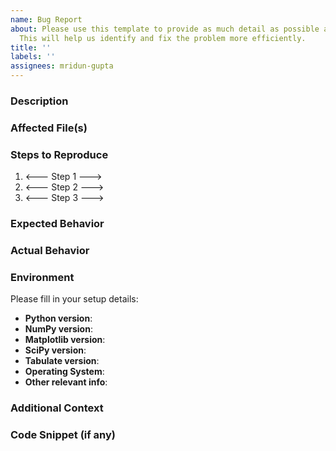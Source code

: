 ```yaml
---
name: Bug Report
about: Please use this template to provide as much detail as possible about the issue.
  This will help us identify and fix the problem more efficiently.
title: ''
labels: ''
assignees: mridun-gupta
---
```

<!--- Replace all sections marked with comment tags with your own information, and remove the comment tags when submitting. This helps us fix things faster! --->

### Description
<!--- Describe the problem clearly. What were you trying to do? What went wrong? What did you expect to happen instead? --->

### Affected File(s)
<!--- List the files where the bug occurs. E.g., `crank_nicolson_heat_equation.py`, `solver.py` --->

### Steps to Reproduce
<!--- Provide step-by-step instructions to reproduce the bug. Be specific. --->
1. <--- Step 1 --->
2. <--- Step 2 --->
3. <--- Step 3 --->

### Expected Behavior
<!--- What should have happened if the bug didn’t exist? --->

### Actual Behavior
<!--- What actually happened when you ran the code? Any errors, incorrect output, etc.? --->

### Environment  
Please fill in your setup details:
- **Python version**: <!--- e.g., 3.10.6 --->
- **NumPy version**: <!--- e.g., 1.24.3 --->
- **Matplotlib version**: <!--- e.g., 3.7.1 --->
- **SciPy version**: <!--- e.g., 1.10.1 --->
- **Tabulate version**: <!--- e.g., 0.9.0 --->
- **Operating System**: <!--- e.g., Ubuntu 22.04 / Windows 11 --->
- **Other relevant info**: <!--- e.g., using Anaconda, Apple Silicon, etc. --->

### Additional Context  
<!--- Include anything else that might help — screenshots, error messages, etc. --->

### Code Snippet (if any)  
<!--- Paste a **minimal** code snippet that reproduces the issue. Make it as short and self-contained as possible. --->

<!--- 🚀 Thanks for helping us squash bugs and improve the project! Please remember to remove all comment tags before submitting. --->

